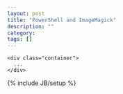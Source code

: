 ```yaml
---
layout: post
title: "PowerShell and ImageMagick"
description: ""
category: 
tags: []
---
```



<div class="highlight"><pre><code class="language-html" data-lang="html"><span class="nt">&lt;div</span> <span class="na">class=</span><span class="s">"container"</span><span class="nt">&gt;</span>
  ...
<span class="nt">&lt;/div&gt;</span></code></pre></div>

<script src="https://gist.github.com/gigglesbw4/4132ed21a7e6b2a6e4fb.js"></script>


{% include JB/setup %}
